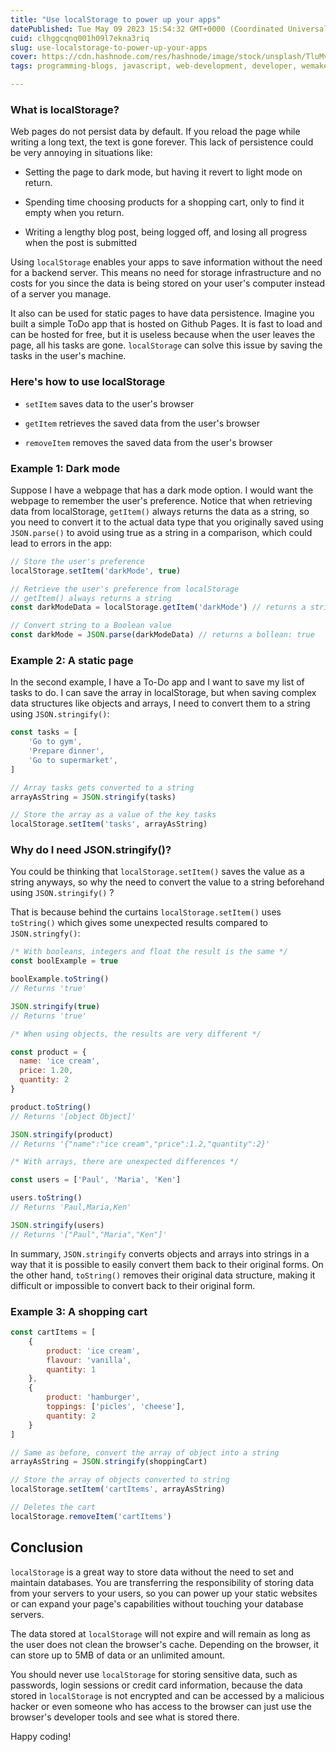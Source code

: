 ```yaml
---
title: "Use localStorage to power up your apps"
datePublished: Tue May 09 2023 15:54:32 GMT+0000 (Coordinated Universal Time)
cuid: clhggcqnq001h09l7ekna3riq
slug: use-localstorage-to-power-up-your-apps
cover: https://cdn.hashnode.com/res/hashnode/image/stock/unsplash/TluMvvrZ57g/upload/79c2c77c51c0f3002cb7335048936a33.jpeg
tags: programming-blogs, javascript, web-development, developer, wemakedevs

---
```


### What is localStorage?

Web pages do not persist data by default. If you reload the page while writing a long text, the text is gone forever. This lack of persistence could be very annoying in situations like:

* Setting the page to dark mode, but having it revert to light mode on return.
    
* Spending time choosing products for a shopping cart, only to find it empty when you return.
    
* Writing a lengthy blog post, being logged off, and losing all progress when the post is submitted
    

Using `localStorage` enables your apps to save information without the need for a backend server. This means no need for storage infrastructure and no costs for you since the data is being stored on your user's computer instead of a server you manage.

It also can be used for static pages to have data persistence. Imagine you built a simple ToDo app that is hosted on Github Pages. It is fast to load and can be hosted for free, but it is useless because when the user leaves the page, all his tasks are gone. `localStorage` can solve this issue by saving the tasks in the user's machine.

### Here's how to use localStorage

* `setItem` saves data to the user's browser
    
* `getItem` retrieves the saved data from the user's browser
    
* `removeItem` removes the saved data from the user's browser
    

### Example 1: Dark mode

Suppose I have a webpage that has a dark mode option. I would want the webpage to remember the user's preference. Notice that when retrieving data from localStorage, `getItem()` always returns the data as a string, so you need to convert it to the actual data type that you originally saved using `JSON.parse()` to avoid using true as a string in a comparison, which could lead to errors in the app:

```javascript
// Store the user's preference
localStorage.setItem('darkMode', true)

// Retrieve the user's preference from localStorage 
// getItem() always returns a string
const darkModeData = localStorage.getItem('darkMode') // returns a string: 'true' 

// Convert string to a Boolean value
const darkMode = JSON.parse(darkModeData) // returns a bollean: true
```

### Example 2: A static page

In the second example, I have a To-Do app and I want to save my list of tasks to do. I can save the array in localStorage, but when saving complex data structures like objects and arrays, I need to convert them to a string using `JSON.stringify()`:

```javascript
const tasks = [
    'Go to gym',
    'Prepare dinner',
    'Go to supermarket',
]

// Array tasks gets converted to a string
arrayAsString = JSON.stringify(tasks)

// Store the array as a value of the key tasks
localStorage.setItem('tasks', arrayAsString)
```

### Why do I need JSON.stringify()?

You could be thinking that `localStorage.setItem()` saves the value as a string anyways, so why the need to convert the value to a string beforehand using `JSON.stringify()` ?

That is because behind the curtains `localStorage.setItem()` uses `toString()` which gives some unexpected results compared to `JSON.stringfy()`:

```javascript
/* With booleans, integers and float the result is the same */
const boolExample = true

boolExample.toString() 
// Returns 'true'

JSON.stringify(true) 
// Returns 'true'

/* When using objects, the results are very different */

const product = {
  name: 'ice cream',
  price: 1.20,
  quantity: 2
}

product.toString()
// Returns '[object Object]'

JSON.stringify(product) 
// Returns '{"name":"ice cream","price":1.2,"quantity":2}'

/* With arrays, there are unexpected differences */

const users = ['Paul', 'Maria', 'Ken']

users.toString()
// Returns 'Paul,Maria,Ken'

JSON.stringify(users)
// Returns '["Paul","Maria","Ken"]'
```

In summary, `JSON.stringify` converts objects and arrays into strings in a way that it is possible to easily convert them back to their original forms. On the other hand, `toString()` removes their original data structure, making it difficult or impossible to convert back to their original form.

### Example 3: A shopping cart

```javascript
const cartItems = [
    {
        product: 'ice cream',
        flavour: 'vanilla',
        quantity: 1    
    },
    {
        product: 'hamburger',
        toppings: ['picles', 'cheese'],
        quantity: 2
    }
]

// Same as before, convert the array of object into a string
arrayAsString = JSON.stringify(shoppingCart)

// Store the array of objects converted to string
localStorage.setItem('cartItems', arrayAsString)

// Deletes the cart
localStorage.removeItem('cartItems')
```

## Conclusion

`localStorage` is a great way to store data without the need to set and maintain databases. You are transferring the responsibility of storing data from your servers to your users, so you can power up your static websites or can expand your page's capabilities without touching your database servers.

The data stored at `localStorage` will not expire and will remain as long as the user does not clean the browser's cache. Depending on the browser, it can store up to 5MB of data or an unlimited amount.

You should never use `localStorage` for storing sensitive data, such as passwords, login sessions or credit card information, because the data stored in `localStorage` is not encrypted and can be accessed by a malicious hacker or even someone who has access to the browser can just use the browser's developer tools and see what is stored there.

Happy coding!